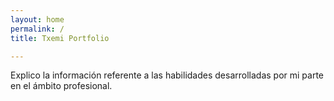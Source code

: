 ```yaml
---
layout: home
permalink: /
title: Txemi Portfolio

---
```

Explico la información referente a las habilidades desarrolladas por mi parte en el ámbito profesional.


